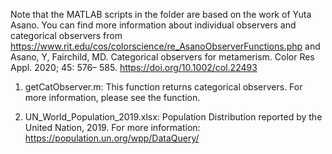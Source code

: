 Note that the MATLAB scripts in the folder are based on the work of Yuta Asano. You can find more information about individual observers and categorical observers from https://www.rit.edu/cos/colorscience/re_AsanoObserverFunctions.php and Asano, Y, Fairchild, MD. Categorical observers for metamerism. Color Res Appl. 2020; 45: 576– 585. https://doi.org/10.1002/col.22493

1. getCatObserver.m: This function returns categorical observers. For more information, please see the function. 

2. UN_World_Population_2019.xlsx: Population Distribution reported by the United Nation, 2019. For more information: https://population.un.org/wpp/DataQuery/